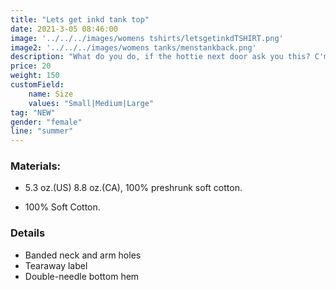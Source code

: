 ```yaml
---
title: "Lets get inkd tank top"
date: 2021-3-05 08:46:00
image: '../../../images/womens tshirts/letsgetinkdTSHIRT.png'
image2: '../../../images/womens tanks/menstankback.png'
description: "What do you do, if the hottie next door ask you this? C'mon now... Don't lie!"
price: 20
weight: 150
customField:
    name: Size
    values: "Small|Medium|Large"
tag: "NEW"
gender: "female"
line: "summer"
---
```


### Materials:  

- 5.3 oz.(US) 8.8 oz.(CA), 100% preshrunk soft cotton.

- 100% Soft Cotton.

### Details 

- Banded neck and arm holes
- Tearaway label
- Double-needle bottom hem
